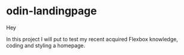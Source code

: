 # odin-landingpage

Hey

In this project I will put to test my recent acquired Flexbox knowledge, coding and styling a homepage.
